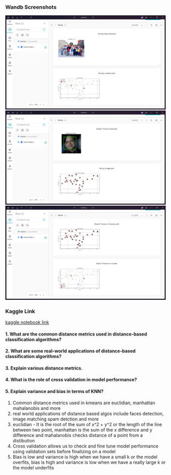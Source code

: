 ### Wandb Screenshots
![wandb1](image.png)
![wandb2](image-1.png)
![wandb3](image-2.png)

### Kaggle Link
[kaggle notebook link](https://www.kaggle.com/code/eshansrirambhatla/notebook96399e1e56)


#### 1. What are the common distance metrics used in distance-based classification algorithms? 

#### 2. What are some real-world applications of distance-based classification algorithms? 

#### 3. Explain various distance metrics. 

#### 4. What is the role of cross validation in model performance? 

#### 5. Explain variance and bias in terms of KNN? 

1. Common distance metrics used in kmeans are euclidian, manhattan mahalanobis and more
2. real world applications of distance based algos include faces detection, image matching spam detction and more
3. euclidian - It is the root of the sum of x^2 + y^2 or the length of the line between two point, manhattan is the sum of the x difference and y difference and mahalanobis checks distance of a point from a distibution
4. Cross validation allows us to check and fine tune model performance using validation sets before finalizing on a model
5. Bias is low and variance is high when we have a small k or the model overfits, bias is high and variance is low when we have a really large k or the model underfits